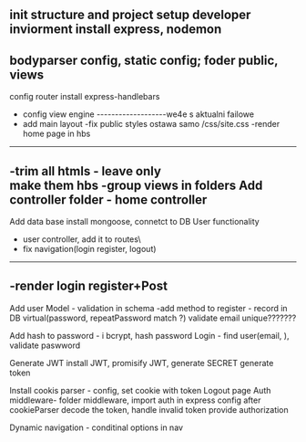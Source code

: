 init structure and project
setup developer inviorment
install express, nodemon
---------------------
bodyparser config, static config;
foder public, views
-------------------
config router
install express-handlebars
 - config view engine
 -------------------we4e s aktualni failowe
  - add main layout
  -fix public styles ostawa samo /css/site.css
  -render home page in hbs
  ---------------
  -trim all htmls - leave only <main> make them hbs
  -group views in folders
 Add controller folder - home controller
 ----------------
 Add data base
 install mongoose, connetct to DB
User functionality
  - user controller, add it to routes\
 - fix navigation(login register, logout)
 -------------------------
 -render login register+Post
 ------------------------
 Add user Model - validation in schema
 -add method to register - record in DB
 virtual(password, repeatPassword match ?)
 validate email unique???????

 Add hash to password - i bcrypt, hash password
Login - find user(email, ), validate paswword

Generate JWT
install JWT, promisify JWT, generate SECRET
generate token

Install cookis parser - config, set cookie with token
Logout page
Auth middleware- folder middleware, import auth in express config after cookieParser
  decode the token, handle invalid token
   provide authorization

Dynamic navigation - conditinal options in nav
  

  